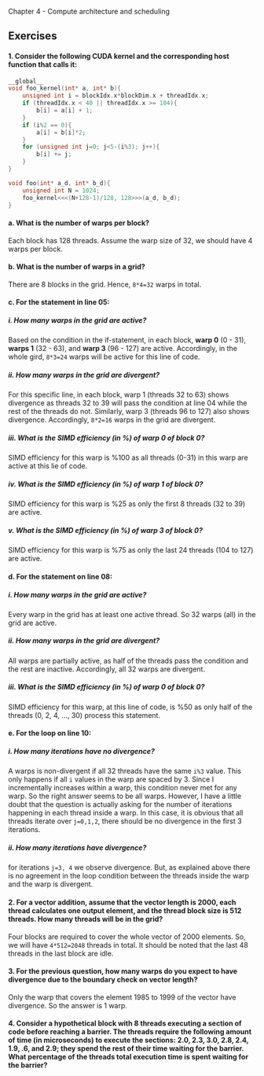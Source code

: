 Chapter 4 - Compute architecture and scheduling

## Exercises

#### 1. Consider the following CUDA kernel and the corresponding host function that calls it:

```c++
__global__
void foo_kernel(int* a, int* b){
    unsigned int i = blockIdx.x*blockDim.x + threadIdx.x;
    if (threadIdx.x < 40 || threadIdx.x >= 104){
        b[i] = a[i] + 1;
    }
    if (i%2 == 0){
        a[i] = b[i]*2;
    }
    for (unsigned int j=0; j<5-(i%3); j++){
        b[i] += j;
    }
}

void foo(int* a_d, int* b_d){
    unsigned int N = 1024;
    foo_kernel<<<(N+128-1)/128, 128>>>(a_d, b_d);
}
```

#### a. What is the number of warps per block?

Each block has 128 threads. Assume the warp size of 32, we should have 4 warps per block.

#### b. What is the number of warps in a grid?

There are 8 blocks in the grid. Hence, `8*4=32` warps in total.

#### c. For the statement in line 05:

##### i. How many warps in the grid are active?

Based on the condition in the if-statement, in each block, **warp 0** (0 - 31), **warps 1** (32 - 63), and **warp 3** (96 - 127) are active. Accordingly, in the whole gird, `8*3=24` warps will be active for this line of code.

#####  ii. How many warps in the grid are divergent?

For this specific line, in each block, warp 1 (threads 32 to 63) shows divergence as threads 32 to 39 will pass the condition at line 04 while the rest of the threads do not. Similarly, warp 3 (threads 96 to 127) also shows divergence. Accordingly, `8*2=16` warps in the grid are divergent.

##### iii. What is the SIMD efficiency (in %) of warp 0 of block 0?

SIMD efficiency for this warp is %100 as all threads (0-31) in this warp are active at this lie of code.

##### iv. What is the SIMD efficiency (in %) of warp 1 of block 0?

SIMD efficiency for this warp is %25 as only the first 8 threads (32 to 39) are active.

##### v. What is the SIMD efficiency (in %) of warp 3 of block 0?

SIMD efficiency for this warp is %75 as only the last 24 threads (104 to 127) are active.

#### d. For the statement on line 08:

##### i. How many warps in the grid are active?

Every warp in the grid has at least one active thread. So 32 warps (all) in the grid are active.

##### ii. How many warps in the grid are divergent?

All warps are partially active, as half of the threads pass the condition and the rest are inactive. Accordingly, all 32 warps are divergent.

##### iii. What is the SIMD efficiency (in %) of warp 0 of block 0?

SIMD efficiency for this warp, at this line of code, is %50 as only half of the threads (0, 2, 4, ..., 30) process this statement.

#### e. For the loop on line 10:

##### i. How many iterations have no divergence?

A warps is non-divergent if all 32 threads have the same `i%3` value. This only happens if all `i` values in the warp are spaced by 3. Since I incrementally increases within a warp, this condition never met for any warp. So the right answer seems to be all warps. However, I have a little doubt that the question is actually asking for the number of iterations happening in each thread inside a warp. In this case, it is obvious that all threads iterate over `j=0,1,2`, there should be no divergence in the first 3 iterations.

##### ii. How many iterations have divergence?

for iterations `j=3, 4` we observe divergence. But, as explained above there is no agreement in the loop condition between the threads inside the warp and the warp is divergent.

#### 2. For a vector addition, assume that the vector length is 2000, each thread calculates one output element, and the thread block size is 512 threads. How many threads will be in the grid?

Four blocks are required to cover the whole vector of 2000 elements. So, we will have `4*512=2048` threads in  total. It should be noted that the last 48 threads in the last block are idle.

#### 3. For the previous question, how many warps do you expect to have divergence due to the boundary check on vector length?

Only the warp that covers the element 1985 to 1999 of the vector have divergence. So the answer is 1 warp.

#### 4. Consider a hypothetical block with 8 threads executing a section of code before reaching a barrier. The threads require the following amount of time (in microseconds) to execute the sections: 2.0, 2.3, 3.0, 2.8, 2.4, 1.9, .6, and 2.9; they spend the rest of their time waiting for the barrier. What percentage of the threads total execution time is spent waiting for the barrier?





